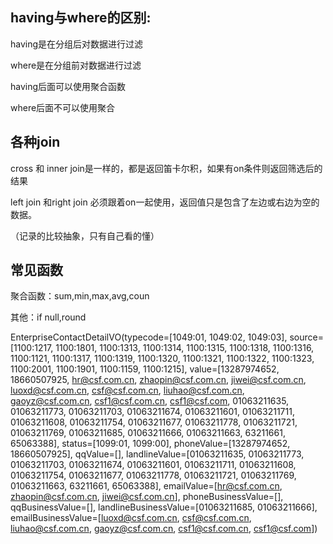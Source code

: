 ## having与where的区别:

having是在分组后对数据进行过滤

where是在分组前对数据进行过滤

having后面可以使用聚合函数

where后面不可以使用聚合

## 各种join

cross 和 inner join是一样的，都是返回笛卡尔积，如果有on条件则返回筛选后的结果

left join 和right join 必须跟着on一起使用，返回值只是包含了左边或右边为空的数据。

（记录的比较抽象，只有自己看的懂）

## 常见函数

聚合函数：sum,min,max,avg,coun

其他：if null,round







EnterpriseContactDetailVO(typecode=[1049:01, 1049:02, 1049:03], source=[1100:1217, 1100:1801, 1100:1313, 1100:1314, 1100:1315, 1100:1318, 1100:1316, 1100:1121, 1100:1317, 1100:1319, 1100:1320, 1100:1321, 1100:1322, 1100:1323, 1100:2001, 1100:1901, 1100:1159, 1100:1215], value=[13287974652, 18660507925, hr@csf.com.cn, zhaopin@csf.com.cn, jiwei@csf.com.cn, luoxd@csf.com.cn, csf@csf.com.cn, liuhao@csf.com.cn, gaoyz@csf.com.cn, csf1@csf.com.cn, csf1@csf.com, 01063211635, 01063211773, 01063211703, 01063211674, 01063211601, 01063211711, 01063211608, 01063211754, 01063211677, 01063211778, 01063211721, 01063211769, 01063211685, 01063211666, 01063211663, 63211661, 65063388], status=[1099:01, 1099:00], phoneValue=[13287974652, 18660507925], qqValue=[], landlineValue=[01063211635, 01063211773, 01063211703, 01063211674, 01063211601, 01063211711, 01063211608, 01063211754, 01063211677, 01063211778, 01063211721, 01063211769, 01063211663, 63211661, 65063388], emailValue=[hr@csf.com.cn, zhaopin@csf.com.cn, jiwei@csf.com.cn], phoneBusinessValue=[], qqBusinessValue=[], landlineBusinessValue=[01063211685, 01063211666], emailBusinessValue=[luoxd@csf.com.cn, csf@csf.com.cn, liuhao@csf.com.cn, gaoyz@csf.com.cn, csf1@csf.com.cn, csf1@csf.com])
